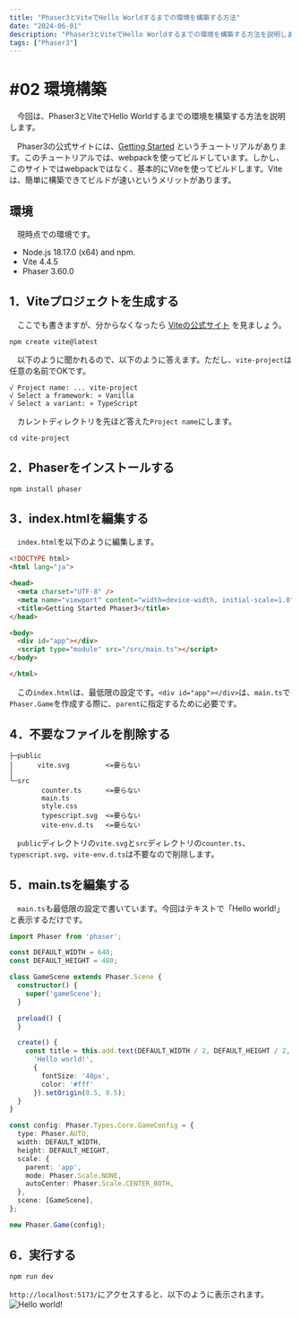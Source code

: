 ```yaml
---
title: "Phaser3とViteでHello Worldするまでの環境を構築する方法"
date: "2024-06-01"
description: "Phaser3とViteでHello Worldするまでの環境を構築する方法を説明します。"
tags: ["Phaser3"]
---
```

# #02 環境構築
　今回は、Phaser3とViteでHello Worldするまでの環境を構築する方法を説明します。

　Phaser3の公式サイトには、[Getting Started](https://phaser.io/tutorials/getting-started-phaser3 "Getting Started") というチュートリアルがあります。このチュートリアルでは、webpackを使ってビルドしています。しかし、このサイトではwebpackではなく、基本的にViteを使ってビルドします。Viteは、簡単に構築できてビルドが速いというメリットがあります。

## 環境
　現時点での環境です。
- Node.js 18.17.0 (x64) and npm.
- Vite 4.4.5
- Phaser 3.60.0


## 1．Viteプロジェクトを生成する
　ここでも書きますが、分からなくなったら [Viteの公式サイト](https://ja.vitejs.dev/guide/ "Vite") を見ましょう。
```console {name = "console"}
npm create vite@latest
```

　以下のように聞かれるので、以下のように答えます。ただし、`vite-project`は任意の名前でOKです。
```console {name = "console"}
√ Project name: ... vite-project
√ Select a framework: » Vanilla
√ Select a variant: » TypeScript
```
　カレントディレクトリを先ほど答えた`Project name`にします。
```console {name = "console"}
cd vite-project
```
## 2．Phaserをインストールする
```console {name = "console"}
npm install phaser
```
## 3．index.htmlを編集する
　`index.html`を以下のように編集します。
```html {name = "index.html"}
<!DOCTYPE html>
<html lang="ja">

<head>
  <meta charset="UTF-8" />
  <meta name="viewport" content="width=device-width, initial-scale=1.0" />
  <title>Getting Started Phaser3</title>
</head>

<body>
  <div id="app"></div>
  <script type="module" src="/src/main.ts"></script>
</body>

</html>
```
　この`index.html`は、最低限の設定です。`<div id="app"></div>`は、`main.ts`で`Phaser.Game`を作成する際に、`parent`に指定するために必要です。
## 4．不要なファイルを削除する
```console {name = "tree"}
├─public
│      vite.svg         <=要らない
│
└─src
        counter.ts      <=要らない
        main.ts
        style.css
        typescript.svg  <=要らない
        vite-env.d.ts   <=要らない
```
　`public`ディレクトリの`vite.svg`と`src`ディレクトリの`counter.ts`、`typescript.svg`、`vite-env.d.ts`は不要なので削除します。
## 5．main.tsを編集する
　`main.ts`も最低限の設定で書いています。今回はテキストで「Hello world!」と表示するだけです。
```typescript {name="src/main.ts"}
import Phaser from 'phaser';

const DEFAULT_WIDTH = 640;
const DEFAULT_HEIGHT = 480;

class GameScene extends Phaser.Scene {
  constructor() {
    super('gameScene');
  }

  preload() {
  }

  create() {
    const title = this.add.text(DEFAULT_WIDTH / 2, DEFAULT_HEIGHT / 2,
      'Hello world!',
      {
        fontSize: '48px',
        color: '#fff'
      }).setOrigin(0.5, 0.5);
  }
}

const config: Phaser.Types.Core.GameConfig = {
  type: Phaser.AUTO,
  width: DEFAULT_WIDTH,
  height: DEFAULT_HEIGHT,
  scale: {
    parent: 'app',
    mode: Phaser.Scale.NONE,
    autoCenter: Phaser.Scale.CENTER_BOTH,
  },
  scene: [GameScene],
};

new Phaser.Game(config);
```
## 6．実行する
```console {name = "console"}
npm run dev
```
`http://localhost:5173/`にアクセスすると、以下のように表示されます。
![Hello world!](https://r2dev.wellwich.com/images/getting-started-phaser3_1.jpg)